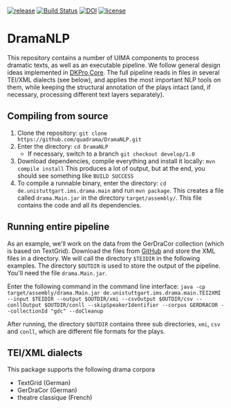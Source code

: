 [![release](https://img.shields.io/badge/release-2.0.0-blue.svg)](https://github.com/quadrama/DramaNLP/releases/tag/v2.0.0)
[![Build Status](https://travis-ci.org/quadrama/DramaNLP.svg?branch=master)](https://travis-ci.org/quadrama/DramaNLP)
[![DOI](https://www.zenodo.org/badge/57984264.svg)](https://www.zenodo.org/badge/latestdoi/57984264)
[![license](https://img.shields.io/badge/license-Apache%202-blue.svg)](https://github.com/quadrama/DramaNLP/blob/master/LICENSE)

# DramaNLP
This repository contains a number of UIMA components to process dramatic texts, as well as an executable pipeline. We follow general design ideas implemented in [DKPro Core](https://dkpro.github.io/dkpro-core/). The full pipeline reads in files in several TEI/XML dialects (see below), and applies the most important NLP tools on them, while keeping the structural annotation of the plays intact (and, if necessary, processing different text layers separately).

## Compiling from source

1. Clone the repository: `git clone https://github.com/quadrama/DramaNLP.git`
1. Enter the directory: `cd DramaNLP`
	- If necessary, switch to a branch `git checkout develop/1.0`
1. Download dependencies, compile everything and install it locally: `mvn compile install`
	This produces a lot of output, but at the end, you should see something like `BUILD SUCCESS`
1. To compile a runnable binary, enter the directory: `cd de.unistuttgart.ims.drama.main` and run `mvn package`. This creates a file called `drama.Main.jar` in the directory `target/assembly/`. This file contains the code and all its dependencies.


## Running entire pipeline

As an example, we'll work on the data from the GerDraCor collection (which is based on TextGrid). Download the files from [GitHub](https://github.com/quadrama/gerdracor) and store the XML files in a directory. We will call the directory `$TEIDIR` in the following examples. The directory `$OUTDIR` is used to store the output of the pipeline. You'll need the file `drama.Main.jar`.

Enter the following command in the command line interface:
`java -cp target/assembly/drama.Main.jar de.unistuttgart.ims.drama.main.TEI2XMI --input $TEIDIR --output $OUTDIR/xmi --csvOutput $OUTDIR/csv --conllOutput $OUTDIR/conll --skipSpeakerIdentifier --corpus GERDRACOR --collectionId "gdc" --doCleanup`

After running, the directory `$OUTDIR` contains three sub directories, `xmi`, `csv` and `conll`, which are different file formats for the plays.


## TEI/XML dialects

This package supports the following drama corpora
- TextGrid (German)
- GerDraCor (German)
- theatre classique (French)
